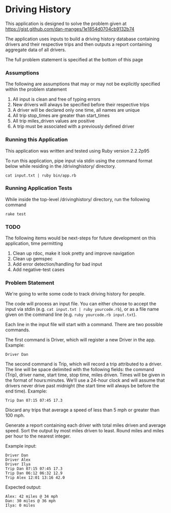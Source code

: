 # Driving History

This application is designed to solve the problem given at https://gist.github.com/dan-manges/1e1854d0704cb9132b74

The application uses inputs to build a driving history database containing drivers and their respective trips
and then outputs a report containing aggregate data of all drivers.

The full problem statement is specified at the bottom of this page

### Assumptions

The following are assumptions that may or may not be explicitly specified within the problem statement

1. All input is clean and free of typing errors
2. New drivers will always be specified before their respective trips
3. A driver will be declared only one time, all names are unique
4. All trip stop_times are greater than start_times
5. All trip miles_driven values are positive
6. A trip must be associated with a previously defined driver


### Running this Application

This application was written and tested using Ruby version 2.2.2p95

To run this application, pipe input via stdin using the command format below while residing in the /drivinghistory/ directory.

```
cat input.txt | ruby bin/app.rb
```


### Running Application Tests

While inside the top-level /drivinghistory/ directory, run the following command

```
rake test
```

### TODO

The following items would be next-steps for future development on this application, time permitting

1. Clean up rdoc, make it look pretty and improve navigation
2. Clean up gemspec
3. Add error detection/handling for bad input
4. Add negative-test cases

### Problem Statement

We're going to write some code to track driving history for people.

The code will process an input file. You can either choose to accept the input via stdin (e.g. `cat input.txt | ruby yourcode.rb`), or as a file name given on the command line (e.g. `ruby yourcode.rb input.txt`).

Each line in the input file will start with a command. There are two possible commands.

The first command is Driver, which will register a new Driver in the app. Example:

```
Driver Dan
```

The second command is Trip, which will record a trip attributed to a driver. The line will be space delimited with the following fields: the command (Trip), driver name, start time, stop time, miles driven. Times will be given in the format of hours:minutes. We'll use a 24-hour clock and will assume that drivers never drive past midnight (the start time will always be before the end time). Example:

```
Trip Dan 07:15 07:45 17.3
```

Discard any trips that average a speed of less than 5 mph or greater than 100 mph.

Generate a report containing each driver with total miles driven and average speed. Sort the output by most miles driven to least. Round miles and miles per hour to the nearest integer.

Example input:

```
Driver Dan
Driver Alex
Driver Ilya
Trip Dan 07:15 07:45 17.3
Trip Dan 06:12 06:32 12.9
Trip Alex 12:01 13:16 42.0
```

Expected output:

```
Alex: 42 miles @ 34 mph
Dan: 30 miles @ 36 mph
Ilya: 0 miles
```


